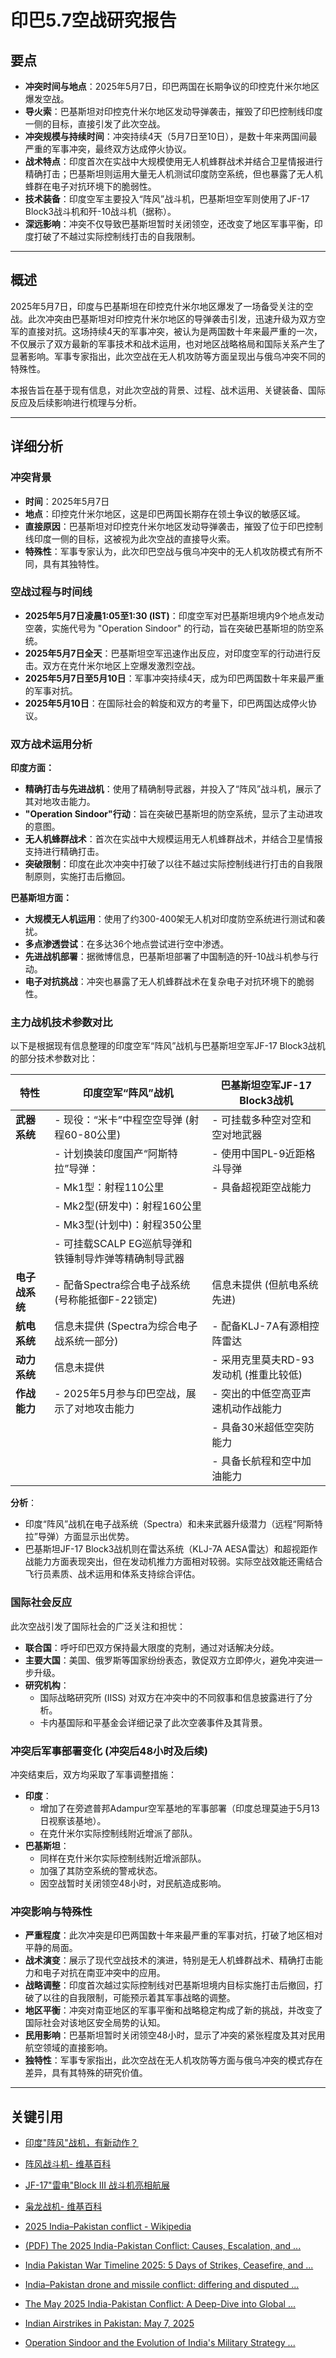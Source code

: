 # 印巴5.7空战研究报告

## 要点

- **冲突时间与地点**：2025年5月7日，印巴两国在长期争议的印控克什米尔地区爆发空战。
- **导火索**：巴基斯坦对印控克什米尔地区发动导弹袭击，摧毁了印巴控制线印度一侧的目标，直接引发了此次空战。
- **冲突规模与持续时间**：冲突持续4天（5月7日至10日），是数十年来两国间最严重的军事冲突，最终双方达成停火协议。
- **战术特点**：印度首次在实战中大规模使用无人机蜂群战术并结合卫星情报进行精确打击；巴基斯坦则运用大量无人机测试印度防空系统，但也暴露了无人机蜂群在电子对抗环境下的脆弱性。
- **技术装备**：印度空军主要投入“阵风”战斗机，巴基斯坦空军则使用了JF-17 Block3战斗机和歼-10战斗机（据称）。
- **深远影响**：冲突不仅导致巴基斯坦暂时关闭领空，还改变了地区军事平衡，印度打破了不越过实际控制线打击的自我限制。

---

## 概述

2025年5月7日，印度与巴基斯坦在印控克什米尔地区爆发了一场备受关注的空战。此次冲突由巴基斯坦对印控克什米尔地区的导弹袭击引发，迅速升级为双方空军的直接对抗。这场持续4天的军事冲突，被认为是两国数十年来最严重的一次，不仅展示了双方最新的军事技术和战术运用，也对地区战略格局和国际关系产生了显著影响。军事专家指出，此次空战在无人机攻防等方面呈现出与俄乌冲突不同的特殊性。

本报告旨在基于现有信息，对此次空战的背景、过程、战术运用、关键装备、国际反应及后续影响进行梳理与分析。

---

## 详细分析

### 冲突背景

- **时间**：2025年5月7日
- **地点**：印控克什米尔地区，这是印巴两国长期存在领土争议的敏感区域。
- **直接原因**：巴基斯坦对印控克什米尔地区发动导弹袭击，摧毁了位于印巴控制线印度一侧的目标，这被视为此次空战的直接导火索。
- **特殊性**：军事专家认为，此次印巴空战与俄乌冲突中的无人机攻防模式有所不同，具有其独特性。

### 空战过程与时间线

- **2025年5月7日凌晨1:05至1:30 (IST)**：印度空军对巴基斯坦境内9个地点发动空袭，实施代号为 "Operation Sindoor" 的行动，旨在突破巴基斯坦的防空系统。
- **2025年5月7日全天**：巴基斯坦空军迅速作出反应，对印度空军的行动进行反击。双方在克什米尔地区上空爆发激烈空战。
- **2025年5月7日至5月10日**：军事冲突持续4天，成为印巴两国数十年来最严重的军事对抗。
- **2025年5月10日**：在国际社会的斡旋和双方的考量下，印巴两国达成停火协议。

### 双方战术运用分析

**印度方面：**
- **精确打击与先进战机**：使用了精确制导武器，并投入了“阵风”战斗机，展示了其对地攻击能力。
- **"Operation Sindoor"行动**：旨在突破巴基斯坦的防空系统，显示了主动进攻的意图。
- **无人机蜂群战术**：首次在实战中大规模运用无人机蜂群战术，并结合卫星情报支持进行精确打击。
- **突破限制**：印度在此次冲突中打破了以往不越过实际控制线进行打击的自我限制原则，实施打击后撤回。

**巴基斯坦方面：**
- **大规模无人机运用**：使用了约300-400架无人机对印度防空系统进行测试和袭扰。
- **多点渗透尝试**：在多达36个地点尝试进行空中渗透。
- **先进战机部署**：据微博信息，巴基斯坦部署了中国制造的歼-10战斗机参与行动。
- **电子对抗挑战**：冲突也暴露了无人机蜂群战术在复杂电子对抗环境下的脆弱性。

### 主力战机技术参数对比

以下是根据现有信息整理的印度空军“阵风”战机与巴基斯坦空军JF-17 Block3战机的部分技术参数对比：

| 特性             | 印度空军“阵风”战机                                     | 巴基斯坦空军JF-17 Block3战机                         |
|------------------|----------------------------------------------------------|------------------------------------------------------|
| **武器系统**     | - 现役：“米卡”中程空空导弹 (射程60-80公里)                | - 可挂载多种空对空和空对地武器                         |
|                  | - 计划换装印度国产“阿斯特拉”导弹：                       | - 使用中国PL-9近距格斗导弹                           |
|                  |   - Mk1型：射程110公里                                   | - 具备超视距空战能力                                 |
|                  |   - Mk2型(研发中)：射程160公里                           |                                                      |
|                  |   - Mk3型(计划中)：射程350公里                           |                                                      |
|                  | - 可挂载SCALP EG巡航导弹和铁锤制导炸弹等精确制导武器       |                                                      |
| **电子战系统**   | - 配备Spectra综合电子战系统 (号称能抵御F-22锁定)           | 信息未提供 (但航电系统先进)                          |
| **航电系统**     | 信息未提供 (Spectra为综合电子战系统一部分)                 | - 配备KLJ-7A有源相控阵雷达                           |
| **动力系统**     | 信息未提供                                               | - 采用克里莫夫RD-93发动机 (推重比较低)               |
| **作战能力**     | - 2025年5月参与印巴空战，展示了对地攻击能力                | - 突出的中低空高亚声速机动作战能力                   |
|                  |                                                          | - 具备30米超低空突防能力                             |
|                  |                                                          | - 具备长航程和空中加油能力                           |

**分析**：
- 印度“阵风”战机在电子战系统（Spectra）和未来武器升级潜力（远程“阿斯特拉”导弹）方面显示出优势。
- 巴基斯坦JF-17 Block3战机则在雷达系统（KLJ-7A AESA雷达）和超视距作战能力方面表现突出，但在发动机推力方面相对较弱。实际空战效能还需结合飞行员素质、战术运用和体系支持综合评估。

### 国际社会反应

此次空战引发了国际社会的广泛关注和担忧：
- **联合国**：呼吁印巴双方保持最大限度的克制，通过对话解决分歧。
- **主要大国**：美国、俄罗斯等国家纷纷表态，敦促双方立即停火，避免冲突进一步升级。
- **研究机构**：
    - 国际战略研究所 (IISS) 对双方在冲突中的不同叙事和信息披露进行了分析。
    - 卡内基国际和平基金会详细记录了此次空袭事件及其背景。

### 冲突后军事部署变化 (冲突后48小时及后续)

冲突结束后，双方均采取了军事调整措施：
- **印度**：
    - 增加了在旁遮普邦Adampur空军基地的军事部署（印度总理莫迪于5月13日视察该基地）。
    - 在克什米尔实际控制线附近增派了部队。
- **巴基斯坦**：
    - 同样在克什米尔实际控制线附近增派部队。
    - 加强了其防空系统的警戒状态。
    - 因空战暂时关闭领空48小时，对民航造成影响。

### 冲突影响与特殊性

- **严重程度**：此次冲突是印巴两国数十年来最严重的军事对抗，打破了地区相对平静的局面。
- **战术演变**：展示了现代空战技术的演进，特别是无人机蜂群战术、精确打击能力和电子对抗在南亚冲突中的应用。
- **战略调整**：印度首次越过实际控制线对巴基斯坦境内目标实施打击后撤回，打破了以往的自我限制，可能预示着其军事战略的调整。
- **地区平衡**：冲突对南亚地区的军事平衡和战略稳定构成了新的挑战，并改变了国际社会对该地区安全局势的认知。
- **民用影响**：巴基斯坦暂时关闭领空48小时，显示了冲突的紧张程度及其对民用航空领域的直接影响。
- **独特性**：军事专家指出，此次空战在无人机攻防等方面与俄乌冲突的模式存在差异，具有其特殊的研究价值。

---

## 关键引用

- [印度"阵风"战机，有新动作？](http://www.news.cn/milpro/20250527/5f6a0a6d75a04aaf96fcb437df1ff732/c.html)

- [阵风战斗机- 维基百科](https://zh.wikipedia.org/zh-cn/%E9%99%A3%E9%A2%A8%E6%88%B0%E9%AC%A5%E6%A9%9F)

- [JF-17"雷电"Block III 战斗机亮相航展](https://www.chinaerospace.com/article/51642)

- [枭龙战机- 维基百科](https://zh.wikipedia.org/zh-cn/%E6%A2%9F%E9%BE%8D%E6%88%B0%E6%A9%9F)

- [2025 India–Pakistan conflict - Wikipedia](https://en.wikipedia.org/wiki/2025_India%E2%80%93Pakistan_conflict)

- [(PDF) The 2025 India-Pakistan Conflict: Causes, Escalation, and ...](https://www.researchgate.net/publication/391632459_The_2025_India-Pakistan_Conflict_Causes_Escalation_and_Implications_The_2025_India-Pakistan_Conflict_Causes_Escalation_and_Implications_for_Regional_Stability)

- [India Pakistan War Timeline 2025: 5 Days of Strikes, Ceasefire, and ...](https://thelogicstick.com/india-pakistan-war-timeline-2025/)

- [India–Pakistan drone and missile conflict: differing and disputed ...](https://www.iiss.org/online-analysis/online-analysis/2025/05/indiapakistan-drone-and-missile-conflict-differing-and-disputed-narratives/)

- [The May 2025 India-Pakistan Conflict: A Deep-Dive into Global ...](https://www.linkedin.com/pulse/may-2025-india-pakistan-conflict-deep-dive-global-lessons-singh-1wa3c)

- [Indian Airstrikes in Pakistan: May 7, 2025](https://carnegieendowment.org/posts/2025/05/indian-airstrikes-in-pakistan-may-7-2025?lang=en)

- [Operation Sindoor and the Evolution of India's Military Strategy ...](https://warontherocks.com/2025/05/operation-sindoor-and-the-evolution-of-indias-strategy-against-pakistan/)

